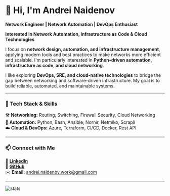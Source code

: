 # 👋 Hi, I'm Andrei Naidenov  
**Network Engineer | Network Automation | DevOps Enthusiast**  

**Interested in Network Automation, Infrastructure as Code & Cloud Technologies**  

I focus on **network design, automation, and infrastructure management**, applying modern tools and best practices to make networks more efficient and scalable. I'm particularly interested in **Python-driven automation, infrastructure as code, and cloud networking**.  

I like exploring **DevOps, SRE, and cloud-native technologies** to bridge the gap between networking and software-driven infrastructure. My goal is to build reliable, automated, and maintainable systems.  

---

### 🚀 **Tech Stack & Skills**
🛠 **Networking:** Routing, Switching, Firewall Security, Cloud Networking  
🔧 **Automation:** Python, Bash, Ansible, Nornir, Netmiko, Scrapli  
☁️ **Cloud & DevOps:** Azure, Terraform, CI/CD, Docker, Rest API  

---

### 📫 **Connect with Me**
💼 **[LinkedIn](https://www.linkedin.com/in/andrei-naidenov)**  
📂 **[GitHub](https://github.com/andreiyard)**  
✉️ **Email:** andrei.naidenov.work@gmail.com  

---

![stats](https://komarev.com/ghpvc/?username=andreiyard)

